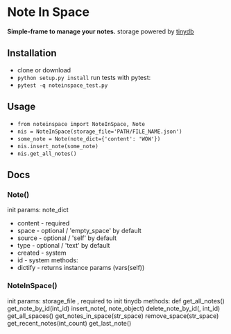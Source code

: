 # Note In Space
**Simple-frame to manage your notes.**
storage powered by [tinydb](https://github.com/msiemens/tinydb)
## Installation
* clone or download
* `python setup.py install`
run tests with pytest:
* `pytest -q noteinspace_test.py`
## Usage
* `from noteinspace import NoteInSpace, Note`
* `nis = NoteInSpace(storage_file='PATH/FILE_NAME.json')`
* `some_note = Note(note_dict={'content': 'WOW'})`
* `nis.insert_note(some_note)`
* `nis.get_all_notes()`
## Docs
### Note()
init params: note_dict
* content - required
* space - optional / 'empty_space' by default
* source - optional / 'self' by default
* type - optional / 'text' by default
* created - system
* id - system
methods:
* dictify - returns instance params (vars(self))
### NoteInSpace()
init params: storage_file , required to init tinydb
methods:
def get_all_notes()
get_note_by_id(int_id)
insert_note(, note_object)
delete_note_by_id(, int_id)
get_all_spaces()
get_notes_in_space(str_space)
remove_space(str_space)
get_recent_notes(int_count)
get_last_note()